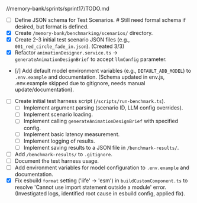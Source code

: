 //memory-bank/sprints/sprint17/TODO.md

-   [ ] Define JSON schema for Test Scenarios. # Still need formal schema if desired, but format is defined.
-   [x] Create `/memory-bank/benchmarking/scenarios/` directory.
-   [x] Create 2-3 initial test scenario JSON files (e.g., `001_red_circle_fade_in.json`). (Created 3/3)
-   [x] Refactor `animationDesigner.service.ts` -> `generateAnimationDesignBrief` to accept `llmConfig` parameter.
-   [/] Add default model environment variables (e.g., `DEFAULT_ADB_MODEL`) to `.env.example` and documentation. (Schema updated in env.js, .env.example skipped due to gitignore, needs manual update/documentation).
-   [ ] Create initial test harness script (`/scripts/run-benchmark.ts`).
    -   [ ] Implement argument parsing (scenario ID, LLM config overrides).
    -   [ ] Implement scenario loading.
    -   [ ] Implement calling `generateAnimationDesignBrief` with specified config.
    -   [ ] Implement basic latency measurement.
    -   [ ] Implement logging of results.
    -   [ ] Implement saving results to a JSON file in `/benchmark-results/`.
-   [ ] Add `/benchmark-results/` to `.gitignore`.
-   [ ] Document the test harness usage.
-   [ ] Add environment variables for model configuration to `.env.example` and documentation.
-   [x] Fix esbuild `format` setting ('iife' -> 'esm') in `buildCustomComponent.ts` to resolve 'Cannot use import statement outside a module' error. (Investigated logs, identified root cause in esbuild config, applied fix).
